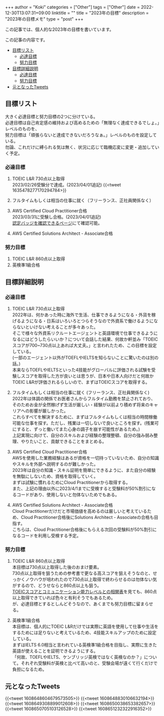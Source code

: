 +++
author = "Koki"
categories = ["Other"]
tags = ["Other"]
date = 2022-12-30T13:07:31+09:00
linktitle = ""
title = "2023年の目標"
description = "2023年の目標メモ"
type = "post"
+++

この記事では、個人的な2023年の目標を書いています。

この記事の内容です。
<!-- START doctoc generated TOC please keep comment here to allow auto update -->
<!-- DON'T EDIT THIS SECTION, INSTEAD RE-RUN doctoc TO UPDATE -->


- <font color="#1111cc">[目標リスト](#%E7%9B%AE%E6%A8%99%E3%83%AA%E3%82%B9%E3%83%88)</font>
  - <font color="#1111cc">[必達目標](#%E5%BF%85%E9%81%94%E7%9B%AE%E6%A8%99)</font>
  - <font color="#1111cc">[努力目標](#%E5%8A%AA%E5%8A%9B%E7%9B%AE%E6%A8%99)</font>
- <font color="#1111cc">[目標詳細説明](#%E7%9B%AE%E6%A8%99%E8%A9%B3%E7%B4%B0%E8%AA%AC%E6%98%8E)</font>
  - <font color="#1111cc">[必達目標](#%E5%BF%85%E9%81%94%E7%9B%AE%E6%A8%99-1)</font>
  - <font color="#1111cc">[努力目標](#%E5%8A%AA%E5%8A%9B%E7%9B%AE%E6%A8%99-1)</font>
- <font color="#1111cc">[元となったTweets](#%E5%85%83%E3%81%A8%E3%81%AA%E3%81%A3%E3%81%9Ftweets)</font>

<!-- END doctoc generated TOC please keep comment here to allow auto update -->

## 目標リスト

大きく必達目標と努力目標の2つに分けている。  
必達目標は自己肯定感の維持および高めるための「無理なく達成できるでしょ。」レベルのものを、  
努力目標は「頑張らないと達成できないだろうなぁ。」レベルのものを設定している。  
勿論、これだけに縛られる気は無く、状況に応じて臨機応変に変更・追加していく予定。


### 必達目標

1. TOEIC L&R 730点以上取得  
2023/02/26受験分で達成。(2023/04/01追記)
{{<tweet 1635478277170294784>}}

2. フルタイムもしくは相当の仕事に就く（フリーランス、正社員関係なく）


3. AWS Certified Cloud Practitioner合格  
2023/03/31に受験し合格。(2023/04/01追記)  
<font color="#1111cc"><a href="https://www.credly.com/badges/13b40d84-2d61-46fc-bcd5-dc1f65b38933" target="_blank">認定バッジを確認できるページ</a></font>にて確認可能。

4. AWS Certified Solutions Architect - Associate合格


### 努力目標

1. TOEIC L&R 860点以上取得
2. 英検準1級合格


## 目標詳細説明

### 必達目標

1. TOEIC L&R 730点以上取得  
2022年は、何かあった時に海外で生活、仕事できるようになる・外貨を稼げるようになる・日系はいろいろとつらそうなので外資系で働けるようにならないといけない考えることが多々あった。  
そこで様々な外資系リクルートエージェントと英語環境で仕事できるようになるにはどうしたらいいか？について会話した結果、何故か軒並み「TOEICスコアが700~730点以上あれば大丈夫。」と言われたため、この目標を設定している。  
(一部のエージェント以外がTOEFLやIELTSを知らないことに驚いたのは別の話。)  
本来ならTOEFLやIELTSといった4技能がグローバルに評価される試験を受験しスコアを取得した方が良いとは思うが、日本や日本人向けだと何故かTOEIC L&Rが評価されるらしいので、まずはTOEICスコアを取得する。

2. フルタイムもしくは相当の仕事に就く (フリーランス、正社員関係なく)  
2022年は体調の関係でお医者さんからフルタイム勤務を禁止されており、そのためお金が全然稼げず生活が厳しい・経験が以前より積めず将来のキャリアへの影響が厳しかった。  
これらすべてを解決するために、まずはフルタイムもしくは相当の時間稼働可能な仕事を探す。ただし、残業は一切しないで良いところを探す。(残業可にすると、ずっと働いてまた心身の調子を崩す可能性があるため。)  
上記実現に向けて、自分のスキルおよび経験の整理整頓、自分の強み弱み整理、やりたいこと、貢献できることをまとめる。

3. AWS Certified Cloud Practitioner合格  
AWSを使用した業務経験はあるが資格を一切持っていないため、自分の知識やスキルを外部へ説明するのが難しかった。  
2023年は自分の知識・スキル証明を簡単にできるように、また自分の経験を無駄にしないため、資格を取得していく。  
まずは試験に慣れるためにCloud Practitionerから取得する。  
また、上記の理由以外に2023/4/1までに受検すると受験料が50%割引になるコードがあり、使用しないと勿体ないためでもある。


4. AWS Certified Solutions Architect - Associate合格  
Cloud Practitionerだけだと市場価値を高めるのは厳しいと考えているため、Cloud Practitioner合格後にSolutions Architect - Associateの合格も目指す。  
こちらは、Cloud Practitioner合格後にもらえる次回の受験料が50%割引になるコードを利用し受検する予定。


### 努力目標

1. TOEIC L&R 860点以上取得  
本目標は730点以上取得した後のおまけ要素。  
730点以上取得を狙うための参考書で更なる高スコアを狙えそうなのと、せっかくノウハウが培われたので730点以上取得で終わらせるのは勿体ない気がするので、どうせならと860点以上も狙う。  
<a href="https://www.iibc-global.org/library/default/toeic/official_data/lr/pdf/proficiency.pdf" target="_blank">TOEICスコアとコミュニケーション能力レベルとの相関表</a>を見ても、860点以上取得できていれば色々と有利そうでもあるため。  
が、必達目標とするとしんどそうなので、あくまでも努力目標に留まらせる。

2. 英検準1級合格  
本目標は、個人的にTOEIC L&Rだけでは実際に英語を使用して仕事や生活をするためには足りないと考えているため、4技能スキルアップのために設定している。  
まずはIELTS 6.0相当と言われている英検準1級合格を目指し、実際に生きた英語が使えることを証明できるようにする。  
「何故、TOEFLやIELTS、ケンブリッジ英検ではなく英検なのか？」について。それぞれ受験料が英検と比べて高いのと、受験会場が遠くて行くだけで負担になるため。  


## 元となったTweets

{{<tweet 1608648604679573505>}}
{{<tweet 1608648830106632194>}}
{{<tweet 1608649308899012608>}}
{{<tweet 1608650038653382657>}}
{{<tweet 1608650705103126528>}}
{{<tweet 1608651232322916352>}}
